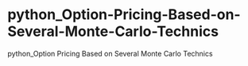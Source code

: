 # python_Option-Pricing-Based-on-Several-Monte-Carlo-Technics
python_Option Pricing Based on Several Monte Carlo Technics
